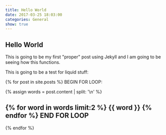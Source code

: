 ```yaml
---
title: Hello World
date: 2017-03-25 18:03:00
categories: General
show: true
---
```


## Hello World

This is going to be my first "proper" post using Jekyll and I am going to be seeing how this functions.


This is going to be a test for liquid stuff:

{% for post in site.posts %}
BEGIN FOR LOOP:



  {% assign words = post.content | split: '\n' %}

  {% for word in words limit:2 %}
    {{ word }}
  {% endfor %}
END FOR LOOP
--------------------------------


{% endfor %}
